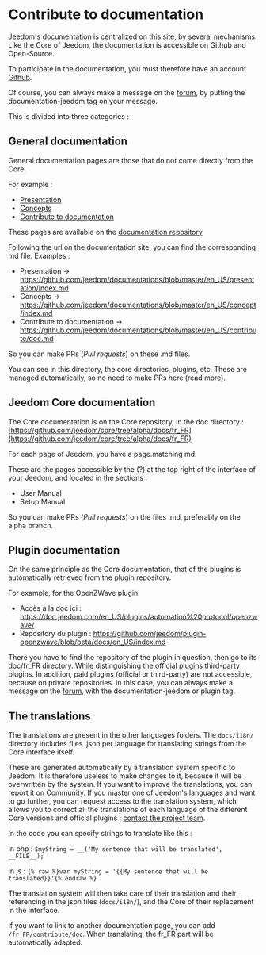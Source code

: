 # Contribute to documentation

Jeedom's documentation is centralized on this site, by several mechanisms. Like the Core of Jeedom, the documentation is accessible on Github and Open-Source.

To participate in the documentation, you must therefore have an account [Github](https://github.com/).

Of course, you can always make a message on the [forum](https://community.jeedom.com/), by putting the documentation-jeedom tag on your message.

This is divided into three categories :

## General documentation

General documentation pages are those that do not come directly from the Core.

For example :

- [Presentation](https://doc.jeedom.com/en_US/presentation/)
- [Concepts](https://doc.jeedom.com/en_US/concept/)
- [Contribute to documentation](https://doc.jeedom.com/en_US/contribute/doc)

These pages are available on the [documentation repository](https://github.com/jeedom/documentations/tree/master/fr_FR)

Following the url on the documentation site, you can find the corresponding md file. Examples :

- Presentation -> https://github.com/jeedom/documentations/blob/master/en_US/presentation/index.md
- Concepts -> https://github.com/jeedom/documentations/blob/master/en_US/concept/index.md
- Contribute to documentation -> https://github.com/jeedom/documentations/blob/master/en_US/contribute/doc.md

So you can make PRs (*Pull requests*) on these .md files.

You can see in this directory, the core directories, plugins, etc. These are managed automatically, so no need to make PRs here (read more).


## Jeedom Core documentation

The Core documentation is on the Core repository, in the doc directory : [https://github.com/jeedom/core/tree/alpha/docs/fr_FR](https://github.com/jeedom/core/tree/alpha/docs/fr_FR)

For each page of Jeedom, you have a page.matching md.

These are the pages accessible by the (?) at the top right of the interface of your Jeedom, and located in the sections :

- User Manual
- Setup Manual

So you can make PRs (*Pull requests*) on the files .md, preferably on the alpha branch.


## Plugin documentation

On the same principle as the Core documentation, that of the plugins is automatically retrieved from the plugin repository.

For example, for the OpenZWave plugin

- Accès à la doc ici : https://doc.jeedom.com/en_US/plugins/automation%20protocol/openzwave/
- Repository du plugin : https://github.com/jeedom/plugin-openzwave/blob/beta/docs/en_US/index.md

There you have to find the repository of the plugin in question, then go to its doc/fr_FR directory. While distinguishing the [official plugins](https://github.com/jeedom) third-party plugins. In addition, paid plugins (official or third-party) are not accessible, because on private repositories. In this case, you can always make a message on the [forum](https://community.jeedom.com/), with the documentation-jeedom or plugin tag.


## The translations

The translations are present in the other languages folders. The `docs/i18n/` directory includes files .json per language for translating strings from the Core interface itself.

These are generated automatically by a translation system specific to Jeedom. It is therefore useless to make changes to it, because it will be overwritten by the system. If you want to improve the translations, you can report it on [Community](https://community.jeedom.com/). If you master one of Jeedom's languages and want to go further, you can request access to the translation system, which allows you to correct all the translations of each language of the different Core versions and official plugins : [contact the project team](mailto:contact@jeedom.com).

In the code you can specify strings to translate like this :

In php : `$myString = __('My sentence that will be translated', __FILE__);`

In js : ``{% raw %}var myString = '{{My sentence that will be translated}}'{% endraw %}``

The translation system will then take care of their translation and their referencing in the json files (`docs/i18n/`), and the Core of their replacement in the interface.

If you want to link to another documentation page, you can add `/fr_FR/contribute/doc`. When translating, the fr_FR part will be automatically adapted.


